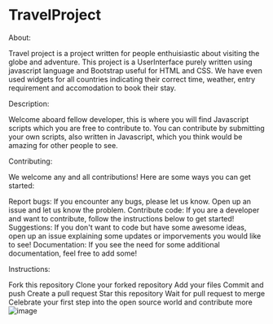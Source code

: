 # TravelProject
About:

Travel project is a project written for people enthuisiastic about visiting the globe and adventure. This project is a UserInterface purely written using javascript language and Bootstrap useful for HTML and CSS. We have even used widgets for all countries indicating their correct time, weather, entry requirement and accomodation to book their stay.

Description:

Welcome aboard fellow developer, this is where you will find Javascript scripts which you are free to contribute to. You can contribute by submitting your own scripts, also written in Javascript, which you think would be amazing for other people to see.

Contributing:

We welcome any and all contributions! Here are some ways you can get started:

Report bugs: If you encounter any bugs, please let us know. Open up an issue and let us know the problem.
Contribute code: If you are a developer and want to contribute, follow the instructions below to get started!
Suggestions: If you don't want to code but have some awesome ideas, open up an issue explaining some updates or imporvements you would like to see!
Documentation: If you see the need for some additional documentation, feel free to add some!

Instructions:

Fork this repository
Clone your forked repository
Add your files
Commit and push
Create a pull request
Star this repository
Wait for pull request to merge
Celebrate your first step into the open source world and contribute more
![image](https://user-images.githubusercontent.com/47689756/226933525-1bfdf396-39da-47e5-9091-1b25598cceed.png)
